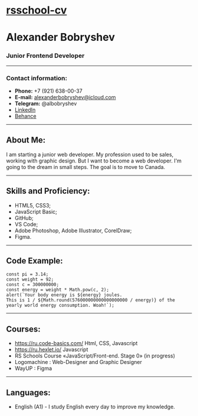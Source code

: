 # [rsschool-cv](https://alexbob98.github.io/rsschool-cv/)

# Alexander Bobryshev

### Junior Frontend Developer
---
### Contact information:
* **Phone:** +7 (921) 638-00-37
* **E-mail:** alexanderbobryshev@icloud.com
* **Telegram:** @albobryshev
* [LinkedIn](https://www.linkedin.com/in/alex-bobryshev-b36baa226/)
* [Behance](https://www.behance.net/albobryshev)
---
## **About Me:**

I am starting a junior web developer. My profession used to be sales, working with graphic design. But I want to become a web developer. I'm going to the dream in small steps. The goal is to move to Canada.

---

## Skills and Proficiency:

* HTML5, CSS3;
* JavaScript Basic;
* GitHub;
* VS Code;
* Adobe Photoshop, Adobe Illustrator, CorelDraw;
* Figma.

---

## Code Example:

```
const pi = 3.14;
const weight = 92;
const c = 300000000;
const energy = weight * Math.pow(c, 2);
alert(`Your body energy is ${energy} joules. 
This is 1 / ${Math.round(576000000000000000000 / energy)} of the yearly world energy consumption. Woah!`);
```
---

## Courses:

* https://ru.code-basics.com/ Html, CSS, Javascript
* https://ru.hexlet.io/ Javascript
* RS Schools Course «JavaScript/Front-end. Stage 0» (in progress)
* Logomachine : Web-Designer and Graphic Designer
* WayUP : Figma 

---

## Languages:

* English (A1) - I study English every day to improve my knowledge.
